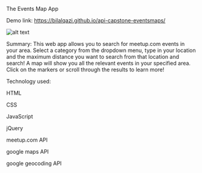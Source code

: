 The Events Map App

Demo link: https://bilalqazi.github.io/api-capstone-eventsmaps/

![alt text](/screenshot-lp.png "Picture of landing page")

Summary: This web app allows you to search for meetup.com events in your area. Select a category from the dropdown menu, type in your location and the maximum distance you want to search from that location and search! A map will show you all the relevant events in your specified area. Click on the markers or scroll through the results to learn more!

Technology used:
  
  HTML
  
  CSS
  
  JavaScript
  
  jQuery
  
  meetup.com API
  
  google maps API
  
  google geocoding API
